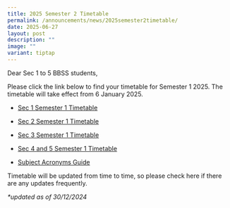 ```yaml
---
title: 2025 Semester 2 Timetable
permalink: /announcements/news/2025semester2timetable/
date: 2025-06-27
layout: post
description: ""
image: ""
variant: tiptap
---
```

<p>Dear Sec 1 to 5 BBSS students,</p>
<p>Please click the link below to find your timetable for Semester 1 2025.
The timetable will take effect from 6 January 2025.</p>
<ul data-tight="true" class="tight">
<li>
<p><a href="/files/2025_Sec_1_Semester_1_Timetable_1.pdf" rel="noopener noreferrer nofollow" target="_blank">Sec 1 Semester 1 Timetable</a>
</p>
</li>
<li>
<p><a href="/files/2025_Sec_2_Semester_1_Timetable_1.pdf" rel="noopener noreferrer nofollow" target="_blank">Sec 2 Semester 1 Timetable</a>
</p>
</li>
<li>
<p><a href="/files/2025_Sec_3_Semester_1_Timetable_1.pdf" rel="noopener noreferrer nofollow" target="_blank">Sec 3 Semester 1 Timetable</a>
</p>
</li>
<li>
<p><a href="/files/2025_Sec_4_and_5_Semester_1_Timetable_1.pdf" rel="noopener noreferrer nofollow" target="_blank">Sec 4 and 5 Semester 1 Timetable</a>
</p>
<p></p>
</li>
<li>
<p><a href="/files/Subject_Acronyms_Guide.pdf" rel="noopener noreferrer nofollow" target="_blank">Subject Acronyms Guide</a>
</p>
</li>
</ul>
<p>Timetable will be updated from time to time, so please check here if there
are any updates frequently.</p>
<p></p>
<p><em>*updated as of 30/12/2024</em>
</p>